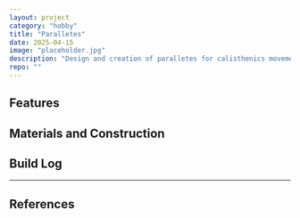 ```yaml
---
layout: project
category: "hobby"
title: "Paralletes"
date: 2025-04-15
image: "placeholder.jpg"
description: "Design and creation of paralletes for calisthenics movements"
repo: ""
---
```


## Features

## Materials and Construction

## Build Log 


---

## References

